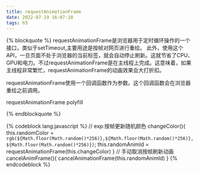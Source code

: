 ```yaml
---
title: requestAnimationFrame
date: 2022-07-19 16:07:18
tags: h5
---
```

{% blockquote %}
requestAnimationFrame是浏览器用于定时循环操作的一个接口，类似于setTimeout,主要用途是按帧对网页进行重绘。
此外，使用这个API，一旦页面不处于浏览器的当前标签，就会自动停止刷新。这就节省了CPU、GPU和电力。不过requestAnimationFrame是在主线程上完成。这意味着，如果主线程非常繁忙，requestAnimationFrame的动画效果会大打折扣。

requestAnimationFrame使用一个回调函数作为参数。这个回调函数会在浏览器重绘之前调用。

requestAnimationFrame polyfill
<script src="https://gist.github.com/paulirish/1579671.js"></script>
{% endblockquote %}

{% codeblock lang:javascript %}
    // exp:按帧更新随机颜色
    changeColor(){
        this.randomColor = `rgb(${Math.floor(Math.random()*256)},${Math.floor(Math.random()*256)},${Math.floor(Math.random()*256)})`;
        this.randomAnimId = requestAnimationFrame(this.changeColor)
    }
    // 手动取消按帧刷新动画
    cancelAnimFrame(){
        cancelAnimationFrame(this.randomAnimId)
    }
{% endcodeblock %}